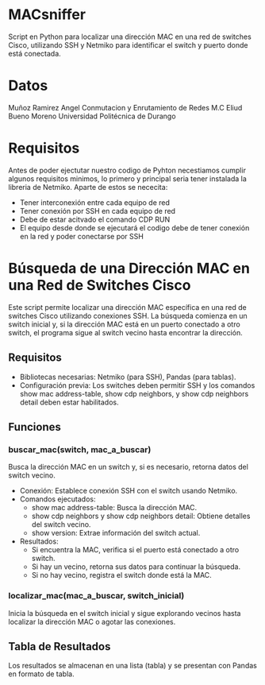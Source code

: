 # MACsniffer
Script en Python para localizar una dirección MAC en una red de switches Cisco, utilizando SSH y Netmiko para identificar el switch y puerto donde está conectada.

# Datos
Muñoz Ramirez Angel
Conmutacion y Enrutamiento de Redes
M.C Eliud Bueno Moreno
Universidad Politécnica de Durango

# Requisitos 
Antes de poder ejectutar nuestro codigo de Pyhton necestiamos cumplir algunos requisitos minimos, lo primero y principal seria tener instalada la libreria de Netmiko.
Aparte de estos se nececita:
- Tener interconexión entre cada equipo de red
- Tener conexión por SSH en cada equipo de red
- Debe de estar acitvado el comando CDP RUN
- El equipo desde donde se ejecutará el codigo debe de tener conexión en la red y poder conectarse por SSH

# Búsqueda de una Dirección MAC en una Red de Switches Cisco
Este script permite localizar una dirección MAC específica en una red de switches Cisco utilizando conexiones SSH. La búsqueda comienza en un switch inicial y, si la dirección MAC está en un puerto conectado a otro switch, el programa sigue al switch vecino hasta encontrar la dirección.

## Requisitos
- Bibliotecas necesarias: Netmiko (para SSH), Pandas (para tablas).
- Configuración previa: Los switches deben permitir SSH y los comandos show mac address-table, show cdp neighbors, y show cdp neighbors detail deben estar habilitados.

## Funciones
### buscar_mac(switch, mac_a_buscar)

Busca la dirección MAC en un switch y, si es necesario, retorna datos del switch vecino.

- Conexión: Establece conexión SSH con el switch usando Netmiko.
- Comandos ejecutados:
  - show mac address-table: Busca la dirección MAC.
  - show cdp neighbors y show cdp neighbors detail: Obtiene detalles del switch vecino.
  - show version: Extrae información del switch actual.
- Resultados:
  - Si encuentra la MAC, verifica si el puerto está conectado a otro switch.
  - Si hay un vecino, retorna sus datos para continuar la búsqueda.
  - Si no hay vecino, registra el switch donde está la MAC.

### localizar_mac(mac_a_buscar, switch_inicial)
Inicia la búsqueda en el switch inicial y sigue explorando vecinos hasta localizar la dirección MAC o agotar las conexiones.

## Tabla de Resultados
Los resultados se almacenan en una lista (tabla) y se presentan con Pandas en formato de tabla.
